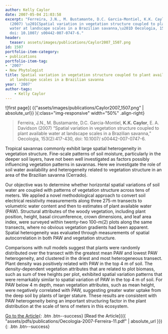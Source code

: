 ```yaml
---
author: Kelly Caylor
date: 2007-05-04 21:03:58
excerpt: "Ferreira, J.N., M. Bustamante, D.C. Garcia-Montiel, K.K. Caylor, E. A. Davidson
  (2007) \u201CSpatial variation in vegetation structure coupled to plant available
  water at landscape scales in a Brazilian savanna,\u201D Oecologia, 153(2):417-430,
  doi: 10.1007/ s00442-007-0747-6."
header:
  teaser: assets/images/publications/Caylor2007_1507.png
id: 1507
portfolio-item-category:
- publications
portfolio-item-tag:
- '2007'
- New Phytologist
title: Spatial variation in vegetation structure coupled to plant available water
  at landscape scales in a Brazilian savanna
year: '2007'
author-tags:
    - Kelly Caylor
---
```


![first page]( {{"assets/images/publications/Caylor2007_1507.png" | absolute_url}} ){:class="img-responsive" width="50%" .align-right}

> Ferreira, J.N., M. Bustamante, D.C. Garcia-Montiel, **K.K. Caylor**, E. A. Davidson (2007) “Spatial variation in vegetation structure coupled to plant available water at landscape scales in a Brazilian savanna,” Oecologia, 153(2):417-430, doi: 10.1007/ s00442-007-0747-6.


Tropical savannas commonly exhibit large spatial heterogeneity in vegetation structure. Fine-scale patterns of soil moisture, particularly in the deeper soil layers, have not been well investigated as factors possibly influencing vegetation patterns in savannas. Here we investigate the role of soil water availability and heterogeneity related to vegetation structure in an area of the Brazilian savanna (Cerrado). 

Our objective was to determine whether horizontal spatial variations of soil water are coupled with patterns of vegetation structure across tens of meters. We applied a novel methodological approach to convert soil electrical resistivity measurements along three 275-m transects to volumetric water content and then to estimates of plant available water (PAW). Structural attributes of the woody vegetation, including plant position, height, basal circumference, crown dimensions, and leaf area index, were surveyed within twenty-two 100-m(2) plots along the same transects, where no obvious vegetation gradients had been apparent. Spatial heterogeneity was evaluated through measurements of spatial autocorrelation in both PAW and vegetation structure. 

Comparisons with null models suggest that plants were randomly distributed over the transect with the greatest mean PAW and lowest PAW heterogeneity, and clustered in the driest and most heterogeneous transect. Plant density was positively related with PAW in the top 4 m of soil. The density-dependent vegetation attributes that are related to plot biomass, such as sum of tree heights per plot, exhibited spatial variation patterns that were remarkably similar to spatial variation of PAW in the top 4 m of soil. For PAW below 4 m depth, mean vegetation attributes, such as mean height, were negatively correlated with PAW, suggesting greater water uptake from the deep soil by plants of larger stature. These results are consistent with PAW heterogeneity being an important structuring factor in the plant distribution at the scale of tens of meters in this ecosystem.


[Go to the Article](http://dx.doi.org/10.1007/s00442-007-0747-6){: .btn .btn--success} [Read the Article]({{ "assets/pdfs/publications/Oecologia-2007-Ferreira-11.pdf" | absolute_url }}){: .btn .btn--success}